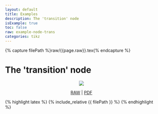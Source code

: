 ```yaml
---
layout: default
title: Examples
description: The 'transition' node
isExample: true
toc: false
raw: example-node-trans
categories: tikz
---
```

{% capture filePath %}raw/{{page.raw}}.tex{% endcapture %}

# The 'transition' node

<p align="center">
<img src="../assets/svg/{{page.raw}}.svg">
</p>

<p align="center">
<a href="{{filePath}}">RAW</a>
|
<a href="../assets/pdf/{{page.raw}}.pdf">PDF</a>
</p>

{% highlight latex %}
{% include_relative {{ filePath }} %}
{% endhighlight %}


